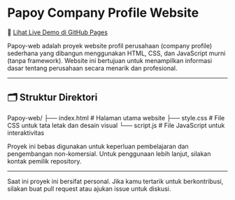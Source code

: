 # Papoy Company Profile Website

📌 [Lihat Live Demo di GitHub Pages](https://zfl01.github.io/Papoy-web/)

Papoy-web adalah proyek website profil perusahaan (company profile) sederhana yang dibangun menggunakan HTML, CSS, dan JavaScript murni (tanpa framework). Website ini bertujuan untuk menampilkan informasi dasar tentang perusahaan secara menarik dan profesional.

---

## 🗂️ Struktur Direktori
Papoy-web/
├── index.html # Halaman utama website
├── style.css # File CSS untuk tata letak dan desain visual
└── script.js # File JavaScript untuk interaktivitas 

Proyek ini bebas digunakan untuk keperluan pembelajaran dan pengembangan non-komersial. Untuk penggunaan lebih lanjut, silakan kontak pemilik repository.

---

Saat ini proyek ini bersifat personal. Jika kamu tertarik untuk berkontribusi, silakan buat pull request atau ajukan issue untuk diskusi.
